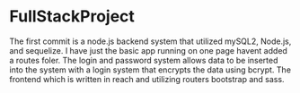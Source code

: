 # FullStackProject
The first commit is a node.js backend system that utilized mySQL2, Node.js, and sequelize. I have just the basic app running on one page havent added a routes foler. The login and 
password system allows data to be inserted into the system with a login system that encrypts the data using bcrypt. The frontend which is written in reach and utilizing routers bootstrap and sass. 
